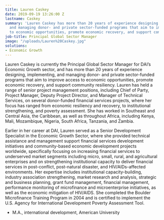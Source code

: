 ```yaml
---
title: Lauren Caskey
date: 2019-09-19 13:26:00 Z
lastname: Caskey
summary: 'Lauren Caskey has more than 20 years of experience designing, implementing,
  and managing donor- and private sector-funded programs that aim to improve access
  to economic opportunities, promote economic recovery, and support community resiliency. '
job-title: Principal Global Sector Manager
image: "/uploads/Lauren%20Caskey.jpg"
solutions:
- Economic Growth
---
```


Lauren Caskey is currently the Principal Global Sector Manager for DAI’s Economic Growth sector, and has more than 20 years of experience designing, implementing, and managing donor- and private sector-funded programs that aim to improve access to economic opportunities, promote economic recovery, and support community resiliency. Lauren has held a range of senior project management positions, including Chief of Party, Project Manager, Deputy Project Director, and Manager of Technical Services, on several donor-funded financial services projects, where her focus has ranged from economic resiliency and recovery, to institutional strengthening, and poverty assessment. She has worked in Southeast and Central Asia, the Caribbean, as well as throughout Africa, including Kenya, Mali, Mozambique, Nigeria, South Africa, Tanzania, and Zambia.
 
Earlier in her career at DAI, Lauren served as a Senior Development Specialist in the Economic Growth Sector, where she provided technical assistance and management support financial services development initiatives and community-based economic development projects worldwide, specifically focusing on increasing financial services to underserved market segments including micro, small, rural, and agricultural enterprises and on strengthening institutional capacity to deliver financial services in post-conflict, post-natural disaster, and HIV/AIDs-affected environments. Her expertise includes institutional capacity-building, industry association strengthening, market research and analysis, strategic and business planning, grant fund management, financial management, performance monitoring of microfinance and microenterprise initiatives, as well as the economic mitigation of HIV/AIDS. She completed the Boulder Microfinance Training Program in 2004 and is certified to implement the U.S. Agency for International Development Poverty Assessment Tool. 

* M.A., international development, American University